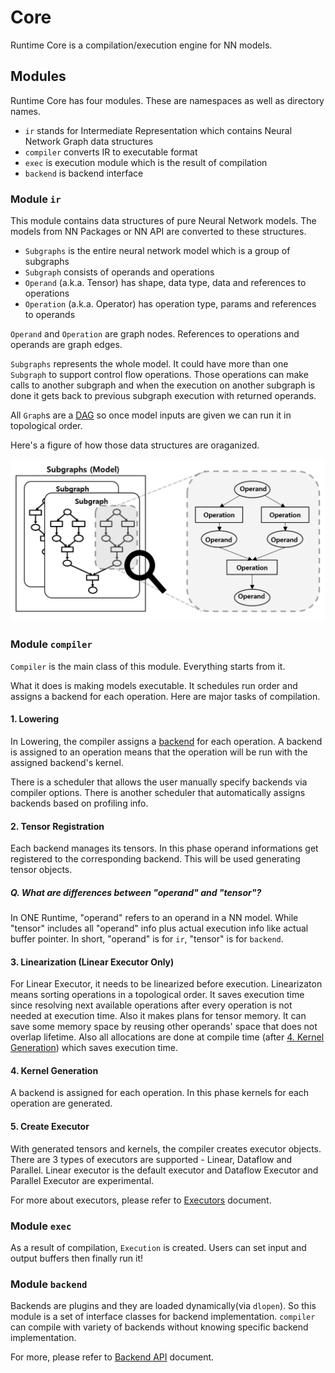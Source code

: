 # Core

Runtime Core is a compilation/execution engine for NN models.

## Modules

Runtime Core has four modules. These are namespaces as well as directory names.

- `ir`  stands for Intermediate Representation which contains Neural Network Graph data structures
- `compiler` converts IR to executable format
- `exec` is execution module which is the result of compilation
- `backend` is backend interface

### Module `ir`

This module contains data structures of pure Neural Network models. The models from NN Packages or NN API are converted to these structures.

- `Subgraphs` is the entire neural network model which is a group of subgraphs
- `Subgraph` consists of operands and operations
- `Operand` (a.k.a. Tensor) has shape, data type, data and references to operations
- `Operation` (a.k.a. Operator) has operation type, params and references to operands

`Operand` and `Operation` are graph nodes. References to operations and operands are graph edges.

`Subgraphs` represents the whole model. It could have more than one `Subgraph` to support control flow operations. Those operations can make calls to another subgraph and when the execution on another subgraph is done it gets back to previous subgraph execution with returned operands.

All `Graph`s are a [DAG](https://en.wikipedia.org/wiki/Directed_acyclic_graph) so once model inputs are given we can run it in topological order.

Here's a figure of how those data structures are oraganized.

![Core](core-figure-ir.png)
### Module `compiler`

`Compiler` is the main class of this module. Everything starts from it.

What it does is making models executable. It schedules run order and assigns a backend for each operation. Here are major tasks of compilation.

#### 1. Lowering

In Lowering, the compiler assigns a [backend](#) for each operation. A backend is assigned to an operation means that the operation will be run with the assigned backend's kernel.

There is a scheduler that allows the user manually specify backends via compiler options. There is another scheduler that automatically assigns backends based on profiling info.

#### 2. Tensor Registration

Each backend manages its tensors. In this phase operand informations get registered to the corresponding backend. This will be used generating tensor objects.

##### Q. What are differences between "operand" and "tensor"?

In ONE Runtime, "operand" refers to an operand in a NN model. While "tensor" includes all "operand" info plus actual execution info like actual buffer pointer. In short, "operand" is for `ir`, "tensor" is for `backend`.

#### 3. Linearization (Linear Executor Only)

For Linear Executor, it needs to be linearized before execution. Linearizaton means sorting operations in a topological order. It saves execution time since resolving next available operations after every operation is not needed at execution time. Also it makes plans for tensor memory. It can save some memory space by reusing other operands' space that does not overlap lifetime. Also all allocations are done at compile time (after [4. Kernel Generation](#4.-kernel-generation)) which saves execution time.

#### 4. Kernel Generation

A backend is assigned for each operation. In this phase kernels for each operation are generated.

#### 5. Create Executor

With generated tensors and kernels, the compiler creates executor objects. There are 3 types of executors are supported - Linear, Dataflow and Parallel. Linear executor is the default executor and Dataflow Executor and Parallel Executor are experimental.

For more about executors, please refer to [Executors](#) document.

### Module `exec`

As a result of compilation, `Execution` is created. Users can set input and output buffers then finally run it!

### Module `backend`

Backends are plugins and they are loaded dynamically(via `dlopen`). So this module is a set of interface classes for backend implementation. `compiler` can compile with variety of backends without knowing specific backend implementation.

For more, please refer to [Backend API](#) document.
